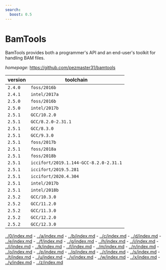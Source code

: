 ```yaml
---
search:
  boost: 0.5
---
```

# BamTools

BamTools provides both a programmer's API and an end-user's toolkit for handling BAM files.

*homepage*: <https://github.com/pezmaster31/bamtools>

version | toolchain
--------|----------
``2.4.0`` | ``foss/2016b``
``2.4.1`` | ``intel/2017a``
``2.5.0`` | ``foss/2016b``
``2.5.0`` | ``intel/2017b``
``2.5.1`` | ``GCC/10.2.0``
``2.5.1`` | ``GCC/8.2.0-2.31.1``
``2.5.1`` | ``GCC/8.3.0``
``2.5.1`` | ``GCC/9.3.0``
``2.5.1`` | ``foss/2017b``
``2.5.1`` | ``foss/2018a``
``2.5.1`` | ``foss/2018b``
``2.5.1`` | ``iccifort/2019.1.144-GCC-8.2.0-2.31.1``
``2.5.1`` | ``iccifort/2019.5.281``
``2.5.1`` | ``iccifort/2020.4.304``
``2.5.1`` | ``intel/2017b``
``2.5.1`` | ``intel/2018b``
``2.5.2`` | ``GCC/10.3.0``
``2.5.2`` | ``GCC/11.2.0``
``2.5.2`` | ``GCC/11.3.0``
``2.5.2`` | ``GCC/12.2.0``
``2.5.2`` | ``GCC/12.3.0``

[../0/index.md](0) - [../a/index.md](a) - [../b/index.md](b) - [../c/index.md](c) - [../d/index.md](d) - [../e/index.md](e) - [../f/index.md](f) - [../g/index.md](g) - [../h/index.md](h) - [../i/index.md](i) - [../j/index.md](j) - [../k/index.md](k) - [../l/index.md](l) - [../m/index.md](m) - [../n/index.md](n) - [../o/index.md](o) - [../p/index.md](p) - [../q/index.md](q) - [../r/index.md](r) - [../s/index.md](s) - [../t/index.md](t) - [../u/index.md](u) - [../v/index.md](v) - [../w/index.md](w) - [../x/index.md](x) - [../y/index.md](y) - [../z/index.md](z)

